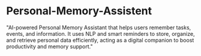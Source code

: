 # Personal-Memory-Assistent
"AI-powered Personal Memory Assistant that helps users remember tasks, events, and information. It uses NLP and smart reminders to store, organize, and retrieve personal data efficiently, acting as a digital companion to boost productivity and memory support."
